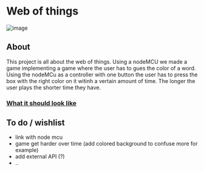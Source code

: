 # Web of things 

![image](https://s-media-cache-ak0.pinimg.com/564x/b3/e0/5c/b3e05c9a200edac39db36ac45950a73b.jpg)

## About 
This project is all about the web of things. Using a nodeMCU we made a game implementing a game where the user has to gues the color of a word.
Using the nodeMCu as a controller with one button the user has to press the box with the right color on it witinh a vertain amount of time. The longer the user plays the shorter time they have.

### [What it should look like](http://imamovicdesign.com/minor/wot/red.html)

## To do / wishlist
- link with node mcu
- game get harder over time (add colored background to confuse more for example)
- add external API (?)
- ..
